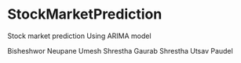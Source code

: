 # StockMarketPrediction
Stock market prediction
Using ARIMA model

Bisheshwor Neupane
Umesh Shrestha
Gaurab Shrestha
Utsav Paudel
